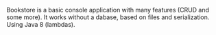 Bookstore is a basic console application with many features (CRUD and some more). It works without a dabase, based on files and serialization. Using Java 8 (lambdas).
